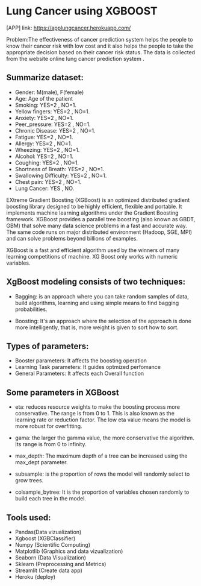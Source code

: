 # Lung Cancer using XGBOOST

[APP] link: https://applungcancer.herokuapp.com/

Problem:The effectiveness of cancer prediction system helps the people to know their cancer risk 
with low cost and it also helps the people to take the appropriate decision based on their cancer 
risk status. The data is collected from the website online lung cancer prediction system .


## Summarize dataset:
- Gender: M(male), F(female)
- Age: Age of the patient
- Smoking: YES=2 , NO=1.
- Yellow fingers: YES=2 , NO=1.
- Anxiety: YES=2 , NO=1.
- Peer_pressure: YES=2 , NO=1.
- Chronic Disease: YES=2 , NO=1.
- Fatigue: YES=2 , NO=1.
- Allergy: YES=2 , NO=1.
- Wheezing: YES=2 , NO=1.
- Alcohol: YES=2 , NO=1.
- Coughing: YES=2 , NO=1.
- Shortness of Breath: YES=2 , NO=1.
- Swallowing Difficulty: YES=2 , NO=1.
- Chest pain: YES=2 , NO=1.
- Lung Cancer: YES , NO.


EXtreme Gradient Boosting (XGBoost) is an optimized distributed gradient boosting library designed to be highly efficient, 
flexible and portable. It implements machine learning algorithms under the Gradient Boosting framework.
XGBoost provides a parallel tree boosting (also known as GBDT, GBM) that solve many data science problems 
in a fast and accurate way. The same code runs on major distributed environment (Hadoop, SGE, MPI) and 
can solve problems beyond billions of examples.

XGBoost is a fast and efficient algorithm used by the winners of many learning competitions
of machine. XG Boost only works with ​​numeric variables.

## XgBoost modeling consists of two techniques: 

- Bagging: is an approach where you can take random samples of data, build algorithms, learning and using simple means to find bagging probabilities.

- Boosting: It's an approach where the selection of the approach is done more intelligently, that is,
more weight is given to sort how to sort.

## Types of parameters:
- Booster parameters: It affects the boosting operation
- Learning Task parameters: It guides optmized perfomance
- General Parameters: It affects each Overall function

## Some parameters in XGBoost

- eta: reduces resource weights to make the boosting process more conservative.
The range is from 0 to 1. This is also known as the learning rate or reduction factor.
The low eta value means the model is more robust for overfitting.

- gama: the larger the gamma value, the more conservative the algorithm. Its range is from 0 to infinity.

- max_depth: The maximum depth of a tree can be increased using the max_dept parameter.

- subsample: is the proportion of rows the model will randomly select to grow trees.

- colsample_bytree: It is the proportion of variables chosen randomly to build each tree in the model.

## Tools used:
- Pandas(Data vizualization)
- Xgboost (XGBClassifier)
- Numpy (Scientific Computing)
- Matplotlib (Graphics and data vizualization)
- Seaborn (Data Visualization)
- Sklearn (Preprocessing and Metrics)
- Streamlit (Create data app)
- Heroku (deploy)



